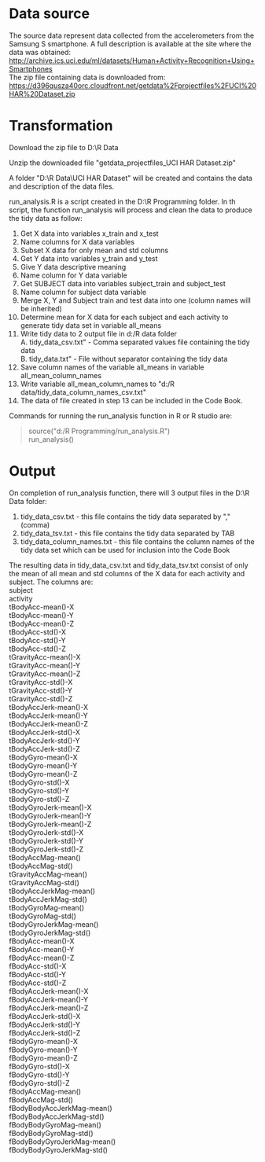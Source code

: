 # Data source

The source data represent data collected from the accelerometers from the Samsung S smartphone. 
A full description is available at the site where the data was obtained:<BR>
    http://archive.ics.uci.edu/ml/datasets/Human+Activity+Recognition+Using+Smartphones <BR>
The zip file containing data is downloaded from: <BR>
    https://d396qusza40orc.cloudfront.net/getdata%2Fprojectfiles%2FUCI%20HAR%20Dataset.zip <BR>

# Transformation

Download the zip file to D:\R Data

Unzip the downloaded file "getdata_projectfiles_UCI HAR Dataset.zip"

A folder "D:\R Data\UCI HAR Dataset" will be created and contains the data and description of the data files.

run_analysis.R is a script created in the D:\R Programming folder.  In th script, the function run_analysis will process and clean the data to produce the tidy data as follow:<BR>
1. Get X data into variables <BOLD>x_train</BOLD> and <BOLD>x_test</BOLD> <BR>
2. Name columns for X data variables <BR>
3. Subset X data for only mean and std columns  <BR>
4. Get Y data into variables y_train and y_test  <BR>
5. Give Y data descriptive meaning  <BR>
6. Name column for Y data variable  <BR>
7. Get SUBJECT data into variables subject_train and subject_test  <BR>
8. Name column for subject data variable  <BR>
9. Merge X, Y and Subject train and test data into one (column names will be inherited)  <BR>
10. Determine mean for X data for each subject and each activity to generate tidy data set in variable all_means  <BR>
11. Write tidy data to 2 output file in d:/R data folder <BR>
A. tidy_data_csv.txt" - Comma separated values file containing the tidy data <BR>
B. tidy_data.txt"     - File without separator containing the tidy data <BR>
12. Save column names of the variable all_means in variable all_mean_column_names <BR>
13. Write variable all_mean_column_names to "d:/R data/tidy_data_column_names_csv.txt"  <BR>
14. The data of file created in step 13 can be included in the Code Book.  <BR>
    
Commands for running the run_analysis function  in R or R studio are: <BR>
> source("d:/R Programming/run_analysis.R") <BR>
> run_analysis() <BR>

# Output

On completion of run_analysis function, there will 3 output files in the D:\R Data folder:  <BR>
 1. tidy_data_csv.txt - this file contains the tidy data separated by "," (comma)  <BR>
 2. tidy_data_tsv.txt - this file contains the tidy data separated by TAB  <BR>
 3. tidy_data_column_names.txt - this file contains the column names of the tidy data set which can be used for inclusion into the Code Book <BR>
 
The resulting data in tidy_data_csv.txt and tidy_data_tsv.txt consist of only the mean of all mean and std columns of the X data for each activity and subject.  The columns are: <BR>
subject<BR>
activity<BR>
tBodyAcc-mean()-X<BR>
tBodyAcc-mean()-Y<BR>
tBodyAcc-mean()-Z<BR>
tBodyAcc-std()-X<BR>
tBodyAcc-std()-Y<BR>
tBodyAcc-std()-Z<BR>
tGravityAcc-mean()-X<BR>
tGravityAcc-mean()-Y<BR>
tGravityAcc-mean()-Z<BR>
tGravityAcc-std()-X<BR>
tGravityAcc-std()-Y<BR>
tGravityAcc-std()-Z<BR>
tBodyAccJerk-mean()-X<BR>
tBodyAccJerk-mean()-Y<BR>
tBodyAccJerk-mean()-Z<BR>
tBodyAccJerk-std()-X<BR>
tBodyAccJerk-std()-Y<BR>
tBodyAccJerk-std()-Z<BR>
tBodyGyro-mean()-X<BR>
tBodyGyro-mean()-Y<BR>
tBodyGyro-mean()-Z<BR>
tBodyGyro-std()-X<BR>
tBodyGyro-std()-Y<BR>
tBodyGyro-std()-Z<BR>
tBodyGyroJerk-mean()-X<BR>
tBodyGyroJerk-mean()-Y<BR>
tBodyGyroJerk-mean()-Z<BR>
tBodyGyroJerk-std()-X<BR>
tBodyGyroJerk-std()-Y<BR>
tBodyGyroJerk-std()-Z<BR>
tBodyAccMag-mean()<BR>
tBodyAccMag-std()<BR>
tGravityAccMag-mean()<BR>
tGravityAccMag-std()<BR>
tBodyAccJerkMag-mean()<BR>
tBodyAccJerkMag-std()<BR>
tBodyGyroMag-mean()<BR>
tBodyGyroMag-std()<BR>
tBodyGyroJerkMag-mean()<BR>
tBodyGyroJerkMag-std()<BR>
fBodyAcc-mean()-X<BR>
fBodyAcc-mean()-Y<BR>
fBodyAcc-mean()-Z<BR>
fBodyAcc-std()-X<BR>
fBodyAcc-std()-Y<BR>
fBodyAcc-std()-Z<BR>
fBodyAccJerk-mean()-X<BR>
fBodyAccJerk-mean()-Y<BR>
fBodyAccJerk-mean()-Z<BR>
fBodyAccJerk-std()-X<BR>
fBodyAccJerk-std()-Y<BR>
fBodyAccJerk-std()-Z<BR>
fBodyGyro-mean()-X<BR>
fBodyGyro-mean()-Y<BR>
fBodyGyro-mean()-Z<BR>
fBodyGyro-std()-X<BR>
fBodyGyro-std()-Y<BR>
fBodyGyro-std()-Z<BR>
fBodyAccMag-mean()<BR>
fBodyAccMag-std()<BR>
fBodyBodyAccJerkMag-mean()<BR>
fBodyBodyAccJerkMag-std()<BR>
fBodyBodyGyroMag-mean()<BR>
fBodyBodyGyroMag-std()<BR>
fBodyBodyGyroJerkMag-mean()<BR>
fBodyBodyGyroJerkMag-std()<BR>







